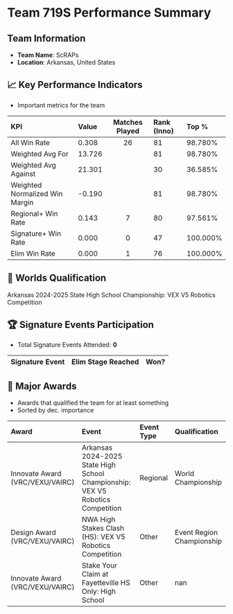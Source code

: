 # Team 719S Performance Summary

##  Team Information
- **Team Name**: ScRAPs
- **Location**: Arkansas, United States

## 📈 Key Performance Indicators
- Important metrics for the team

| KPI | Value | Matches Played | Rank (Inno) | Top % |
|:---|:-----|:--------------:|:----|:-----|
| All Win Rate | 0.308 | 26 | 81 | 98.780% |
| Weighted Avg For | 13.726 |  | 81 | 98.780% |
| Weighted Avg Against | 21.301 |  | 30 | 36.585% |
| Weighted Normalized Win Margin | -0.190 |  | 81 | 98.780% |
| Regional+ Win Rate | 0.143 | 7 | 80 | 97.561% |
| Signature+ Win Rate | 0.000 | 0 | 47 | 100.000% |
| Elim Win Rate | 0.000 | 1 | 76 | 100.000% |


## 🎯 Worlds Qualification
Arkansas 2024-2025 State High School Championship: VEX V5 Robotics Competition

## 🏆 Signature Events Participation
- Total Signature Events Attended: **0**

| Signature Event | Elim Stage Reached | Won? |
|:----------------|:-------------------|:----|


## 🥇 Major Awards
- Awards that qualified the team for at least something
- Sorted by dec. importance

| Award | Event | Event Type | Qualification |
|:------|:------|:-----------|:--------------|
| Innovate Award (VRC/VEXU/VAIRC) | Arkansas 2024-2025 State High School Championship: VEX V5 Robotics Competition | Regional | World Championship |
| Design Award (VRC/VEXU/VAIRC) | NWA High Stakes Clash (HS): VEX V5 Robotics Competition | Other | Event Region Championship |
| Innovate Award (VRC/VEXU/VAIRC) | Stake Your Claim at Fayetteville HS Only: High School | Other | nan |

